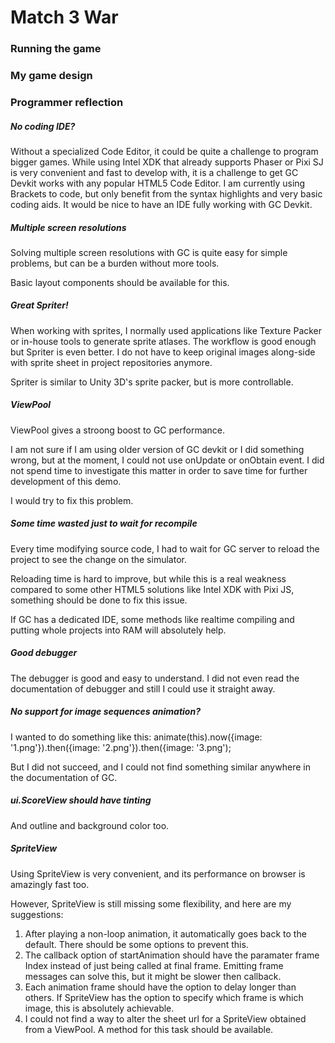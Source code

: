 # Match 3 War
### Running the game

### My game design

### Programmer reflection

##### No coding IDE?
Without a specialized Code Editor, it could be quite a challenge to program bigger games. While using Intel XDK that already supports Phaser or Pixi SJ is very convenient and fast to develop with, it is a challenge to get GC Devkit works with any popular HTML5 Code Editor. I am currently using Brackets to code, but only benefit from the syntax highlights and very basic coding aids. It would be nice to have an IDE fully working with GC Devkit.

##### Multiple screen resolutions
Solving multiple screen resolutions with GC is quite easy for simple problems, but can be a burden without more tools.

Basic layout components should be available for this. 

##### Great Spriter!
When working with sprites, I normally used applications like Texture Packer or in-house tools to generate sprite atlases. The workflow is good enough but Spriter is even better. I do not have to keep original images along-side with sprite sheet in project repositories anymore.

Spriter is similar to Unity 3D's sprite packer, but is more controllable.

##### ViewPool
ViewPool gives a stroong boost to GC performance.

I am not sure if I am using older version of GC devkit or I did something wrong, but at the moment, I could not use onUpdate or onObtain event. I did not spend time to investigate this matter in order to save time for further development of this demo.

I would try to fix this problem.

##### Some time wasted just to wait for recompile
Every time modifying source code, I had to wait for GC server to reload the project to see the change on the simulator.

Reloading time is hard to improve, but while this is a real weakness compared to some other HTML5 solutions like Intel XDK with Pixi JS, something should be done to fix this issue.

If GC has a dedicated IDE, some methods like realtime compiling and putting whole projects into RAM will absolutely help.

##### Good debugger
The debugger is good and easy to understand. I did not even read the documentation of debugger and still I could use it straight away.

##### No support for image sequences animation?
I wanted to do something like this:
animate(this).now({image: '1.png'}).then({image: '2.png'}).then({image: '3.png');

But I did not succeed, and I could not find something similar anywhere in the documentation of GC.

##### ui.ScoreView should have tinting
And outline and background color too.

##### SpriteView
Using SpriteView is very convenient, and its performance on browser is amazingly fast too.

However, SpriteView is still missing some flexibility, and here are my suggestions:
1. After playing a non-loop animation, it automatically goes back to the default. There should be some options to prevent this.
2. The callback option of startAnimation should have the paramater frame Index instead of just being called at final frame. Emitting frame messages can solve this, but it might be slower then callback.
3. Each animation frame should have the option to delay longer than others. If SpriteView has the option to specify which frame is which image, this is absolutely achievable.
4. I could not find a way to alter the sheet url for a SpriteView obtained from a ViewPool. A method for this task should be available.
